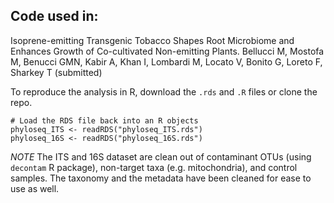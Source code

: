 ## Code used in:

Isoprene-emitting Transgenic Tobacco Shapes Root Microbiome and Enhances Growth of Co-cultivated Non-emitting Plants. Bellucci M, Mostofa M, Benucci GMN, Kabir A, Khan I, Lombardi M, Locato V, Bonito G, Loreto F, Sharkey T (submitted)

To reproduce the analysis in R, download the `.rds` and `.R` files or clone the repo. 

```
# Load the RDS file back into an R objects
phyloseq_ITS <- readRDS("phyloseq_ITS.rds")
phyloseq_16S <- readRDS("phyloseq_16S.rds")
```
_NOTE_ The ITS and 16S dataset are clean out of contaminant OTUs (using `decontam` R package), non-target taxa (e.g. mitochondria), and control samples. The taxonomy and the metadata have been cleaned for ease to use as well. 


